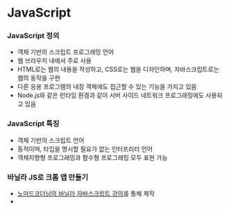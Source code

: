 # JavaScript

### JavaScript 정의
- 객체 기반의 스크립트 프로그래밍 언어
- 웹 브라우저 내에서 주로 사용
- HTML로는 웹의 내용을 작성하고, CSS로는 웹을 디자인하며, 자바스크립트로는 웹의 동작을 구현
- 다른 응용 프로그램의 내장 객체에도 접근할 수 있는 기능을 가지고 있음
- Node.js와 같은 런타임 환경과 같이 서버 사이드 네트워크 프로그래밍에도 사용되고 있음


### JavaScript 특징
- 객체 기반의 스크립트 언어
- 동적이며, 타입을 명시할 필요가 없는 인터프리터 언어
- 객체지향형 프로그래밍과 함수형 프로그래밍 모두 표현 가능


### 바닐라 JS로 크롬 앱 만들기
- [노마드코더님의 바닐라 자바스크립트 강의](https://academy.nomadcoders.co/courses/)를 통해 제작
- 